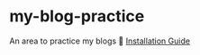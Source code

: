 # my-blog-practice
An area to practice my blogs
📘 [Installation Guide](https://github.com/Shreyansh88930/my-blog-practice/wiki/Installation)
